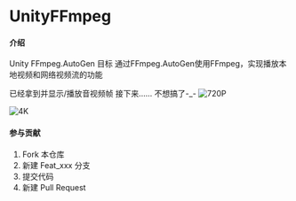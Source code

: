 # UnityFFmpeg

#### 介绍
Unity FFmpeg.AutoGen
目标 通过FFmpeg.AutoGen使用FFmpeg，实现播放本地视频和网络视频流的功能

已经拿到并显示/播放音视频帧
接下来……
不想搞了-_-
![720P](https://images.gitee.com/uploads/images/2021/0626/213010_da3095b6_80624.png "FFmpeg1.png")

![4K](https://images.gitee.com/uploads/images/2021/0626/213054_c88d2b72_80624.png "FFmpeg2.png")
#### 参与贡献

1.  Fork 本仓库
2.  新建 Feat_xxx 分支
3.  提交代码
4.  新建 Pull Request 
